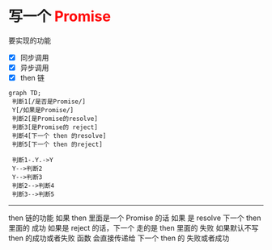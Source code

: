 #  写一个 <font color="red"> Promise </font>

要实现的功能
 - [x]  同步调用
 - [x]  异步调用
 - [x]  then 链

```mermaid
graph TD;
 判断1[/是否是Promise/]
 Y[/如果是Promise/]
 判断2[是Promise的resolve]
 判断3[是Promise的 reject]
 判断4[下一个 then 的resolve]
 判断5[下一个 then 的reject]

 判断1-.Y.->Y
 Y-->判断2
 Y-->判断3
 判断2-->判断4
 判断3-->判断5
```
--- 
 then 链的功能
  如果 then 里面是一个 Promise 的话
    如果 是 resolve 下一个 then 里面的 成功
    如果是 reject 的话，下一个 走的是 then 里面的 失败
如果默认不写 then 的成功或者失败 函数
会直接传递给 下一个 then 的 失败或者成功